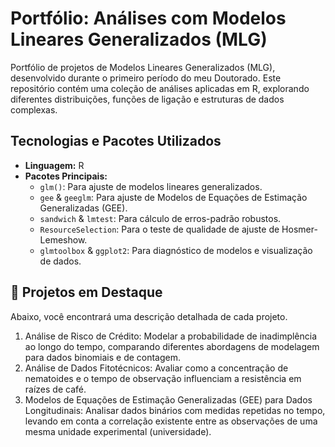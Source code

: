 # Portfólio: Análises com Modelos Lineares Generalizados (MLG)

Portfólio de projetos de Modelos Lineares Generalizados (MLG), desenvolvido durante o primeiro período do meu Doutorado. Este repositório contém uma coleção de análises aplicadas em R, explorando diferentes distribuições, funções de ligação e estruturas de dados complexas.

## Tecnologias e Pacotes Utilizados
* **Linguagem:** R
* **Pacotes Principais:**
    * `glm()`: Para ajuste de modelos lineares generalizados.
    * `gee` & `geeglm`: Para ajuste de Modelos de Equações de Estimação Generalizadas (GEE).
    * `sandwich` & `lmtest`: Para cálculo de erros-padrão robustos.
    * `ResourceSelection`: Para o teste de qualidade de ajuste de Hosmer-Lemeshow.
    * `glmtoolbox` & `ggplot2`: Para diagnóstico de modelos e visualização de dados.


## 🔬 Projetos em Destaque

Abaixo, você encontrará uma descrição detalhada de cada projeto.

 1. Análise de Risco de Crédito: Modelar a probabilidade de inadimplência ao longo do tempo, comparando diferentes abordagens de modelagem para dados binomiais e de contagem.
2. Análise de Dados Fitotécnicos: Avaliar como a concentração de nematoides e o tempo de observação influenciam a resistência em raízes de café.
3. Modelos de Equações de Estimação Generalizadas (GEE) para Dados Longitudinais: Analisar dados binários com medidas repetidas no tempo, levando em conta a correlação existente entre as observações de uma mesma unidade experimental (universidade).